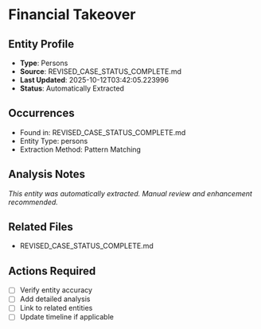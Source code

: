 # Financial Takeover

## Entity Profile
- **Type**: Persons
- **Source**: REVISED_CASE_STATUS_COMPLETE.md
- **Last Updated**: 2025-10-12T03:42:05.223996
- **Status**: Automatically Extracted

## Occurrences
- Found in: REVISED_CASE_STATUS_COMPLETE.md
- Entity Type: persons
- Extraction Method: Pattern Matching

## Analysis Notes
*This entity was automatically extracted. Manual review and enhancement recommended.*

## Related Files
- REVISED_CASE_STATUS_COMPLETE.md

## Actions Required
- [ ] Verify entity accuracy
- [ ] Add detailed analysis
- [ ] Link to related entities
- [ ] Update timeline if applicable
